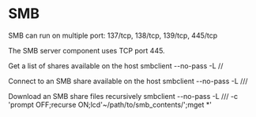# SMB
SMB can run on multiple port: 137/tcp, 138/tcp, 139/tcp, 445/tcp 

The SMB server component uses TCP port 445. 

Get a list of shares available on the host
smbclient --no-pass -L //<IP address>

Connect to an SMB share available on the host
smbclient --no-pass -L //<IP address>/<smb share name>

Download an SMB share files recursively
smbclient --no-pass -L //<IP address>/<smb share name> -c 'prompt OFF;recurse ON;lcd'~/path/to/smb_contents/';mget *'